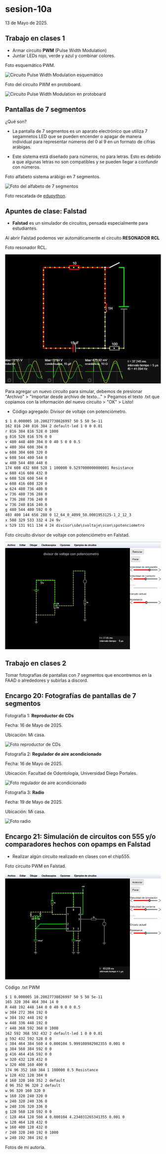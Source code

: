 # sesion-10a

13 de Mayo de 2025.

## Trabajo en clases 1

- Armar circuito **PWM** (Pulse Width Modulation)
- Juntar LEDs rojo, verde y azul y combinar colores.

Foto esquemático PWM.

![Circuito Pulse Width Modulation esquemático](./archivos/PWM_esquematico.png)

Foto del circuito PWM en protoboard.

![Circuito Pulse Width Modulation en protoboard](./archivos/PWM_protoboard.jpg)

## Pantallas de 7 segmentos

¿Qué son?

- La pantalla de 7 segmentos es un aparato electrónico que utiliza 7 segamnetos LED que se pueden encender o apagar de manera individual para representar números del 0 al 9 en un formato de cifras arábigas.
  
- Este sistema está diseñado para números, no para letras. Esto es debido a que algunas letras no son compatibles y se pueden llegar a confundir con números.

Foto alfabeto sistema arábigo en 7 segmentos.

![Foto del alfabeto de 7 segmentos](./archivos/7_segmentos.png)

Foto rescatada de [edupython](https://edupython.blogspot.com/2015/04/visualizador-de-siete-segmentos.html).

## Apuntes de clase: Falstad

- **Falstad** es un simulador de circuitos, pensada especialmente para estudiantes.

Al abrir Falstad podemos ver automáticamente el circuito **RESONADOR RCL**

Foto resonador RCL.

![Foto circuito resonador RCL en falstad](./archivos/resonador_rcl.png)

Para agregar un nuevo circuito para simular, debemos de presionar "Archivo" > "Importar desde archivo de texto..." > Pegamos el texto .txt que copiamos con la información del nuevo circuito > "OK" > Listo!

- Código agregado: Divisor de voltaje con potenciómetro.

```txt
$ 1 0.000005 10.20027730826997 50 5 50 5e-11
162 816 240 816 384 2 default-led 1 0 0 0.01
r 816 384 816 528 0 1000
g 816 528 816 576 0 0
v 480 448 480 304 0 0 40 5 0 0 0.5
w 480 304 608 304 0
w 608 304 608 320 0
w 608 544 480 544 0
w 480 544 480 448 0
174 608 432 608 528 1 100000 0.5297000000000001 Resistance
w 608 416 608 432 0
w 608 528 608 544 0
w 608 416 608 320 0
w 624 480 736 480 0
w 736 480 736 288 0
w 736 288 736 240 0
w 736 240 816 240 0
g 480 544 480 592 0 0
403 400 144 656 288 0 12_64_0_4099_50.0001953125-1_2_12_3
x 508 329 533 332 4 24 9v
x 529 131 911 134 4 24 divisor\sde\svoltaje\scon\spotenciometro
```

Foto circuito divisor de voltaje con potenciómetro en Falstad.

![Foto circuito divisor de voltaje con potenciómetro en falstad](./archivos/divisor_voltaje_falstad.png)

## Trabajo en clases 2

Tomar fotografías de pantallas con 7 segmentos que encontremos en la FAAD o alrededores y subirlas a discord.

## Encargo 20: Fotografías de pantallas de 7 segmentos

Fotografía 1: **Reproductor de CDs**

Fecha: 16 de Mayo de 2025.

Ubicación: Mi casa.

![Foto reproductor de CDs](./archivos/reproductor_cds.jpg)

Fotografía 2: **Regulador de aire acondicionado**

Fecha: 16 de Mayo de 2025.

Ubicación: Facultad de Odontología, Universidad Diego Portales.

![Foto regulador de aire acondicionado](./archivos/aire_acondicionado.jpg)

Fotografía 3: **Radio**

Fecha: 19 de Mayo de 2025.

Ubicación: Mi casa.

![Foto radio](./archivos/radio.jpeg)

## Encargo 21: Simulación de circuitos con 555 y/o comparadores hechos con opamps en Falstad

- Realizar algún circuito realizado en clases con el chip555.

Foto circuito PWM en Falstad.

![Foto circuito PWM en falstad](./archivos/PWM_falstad.png)

Código .txt PWM

```txt
$ 1 0.000005 10.20027730826997 50 5 50 5e-11
165 320 304 464 304 14 0
R 448 192 448 144 0 0 40 9 0 0 0.5
w 384 272 384 192 0
w 384 192 448 192 0
w 448 336 448 192 0
r 448 368 592 368 0 1000
162 592 368 592 432 2 default-led 1 0 0 0.01
g 592 432 592 528 0 0
c 384 464 384 560 4 0.000104 5.999108982982355 0.001 0
g 384 560 384 592 0 0
g 416 464 416 592 0 0
w 320 432 128 432 0
w 320 400 160 400 0
174 96 352 160 384 1 100000 0.5 Resistance
w 128 432 128 384 0
d 160 320 160 352 2 default
d 96 352 96 320 2 default
w 96 320 160 320 0
w 160 320 240 320 0
w 240 320 240 336 0
w 240 336 320 336 0
g 128 560 128 592 0 0
c 128 464 128 560 4 0.000104 4.234031265341355 0.001 0
w 128 464 128 432 0
w 160 400 128 432 0
r 240 320 240 192 0 1000
w 240 192 384 192 0
```

Fotos de mi autoría.
